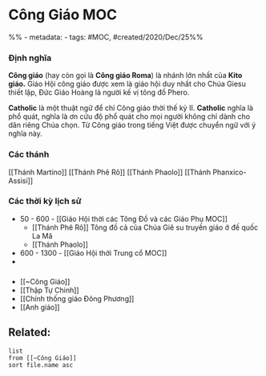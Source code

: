 # Công Giáo MOC
%% - metadata:
	- tags: #MOC,  #created/2020/Dec/25%%

### Định nghĩa
**Công giáo** (hay còn gọi là **Công giáo Roma**) là nhánh lớn nhất của **Kito giáo.** Giáo Hội công giáo được xem là giáo hội duy nhất cho Chúa Giesu thiết lập, Đức Giáo Hoàng là người kế vị tông đồ Phero.

**Catholic** là một thuật ngữ để chỉ Công giáo thời thế kỷ II. **Catholic** nghĩa là phổ quát, nghĩa là ơn cứu độ phổ quát cho mọi người không chỉ dành cho dân riêng Chúa chọn. Từ Công giáo trong tiếng Việt được chuyển ngữ với ý nghĩa này.

### Các thánh
[[Thánh Martino]]
[[Thánh Phê Rô]]
[[Thánh Phaolo]]
[[Thánh Phanxico-Assisi]]

### Các thời kỳ lịch sử
- 50 - 600 - [[Giáo Hội thời các Tông Đồ và các Giáo Phụ MOC]]
	- [[Thánh Phê Rô]] Tông đồ cả của Chúa Giê su truyền giáo ở đế quốc La Mã
	- [[Thánh Phaolo]] 
- 600 - 1300 - [[Giáo Hội thời Trung cổ MOC]]
- 

### 
- [[~Công Giáo]]
- [[Thập Tự Chinh]]
- [[Chính thống giáo Đông Phương]]
- [[Anh giáo]]

## Related:
```dataview
list
from [[~Công Giáo]]
sort file.name asc
```